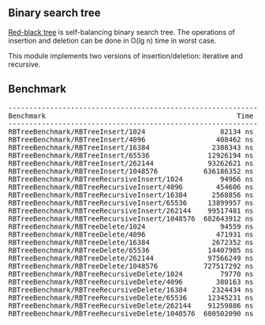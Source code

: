 ## Binary search tree
[Red-black tree](https://en.wikipedia.org/wiki/Red%E2%80%93black_tree) is self-balancing binary search
tree. The operations of insertion and deletion can be done in O(lg n) time in
worst case.

This module implements two versions of insertion/deletion: iterative and recursive.

## Benchmark
<pre>
-------------------------------------------------------------------------------------
Benchmark                                              Time           CPU Iterations
-------------------------------------------------------------------------------------
RBTreeBenchmark/RBTreeInsert/1024                  82134 ns      82142 ns       8452
RBTreeBenchmark/RBTreeInsert/4096                 408462 ns     408470 ns       1714
RBTreeBenchmark/RBTreeInsert/16384               2388343 ns    2388370 ns        297
RBTreeBenchmark/RBTreeInsert/65536              12926194 ns   12924707 ns         54
RBTreeBenchmark/RBTreeInsert/262144             93262621 ns   93252196 ns          9
RBTreeBenchmark/RBTreeInsert/1048576           636186352 ns  636195278 ns          1
RBTreeBenchmark/RBTreeRecursiveInsert/1024         94966 ns      95005 ns       7390
RBTreeBenchmark/RBTreeRecursiveInsert/4096        454606 ns     454659 ns       1547
RBTreeBenchmark/RBTreeRecursiveInsert/16384      2568856 ns    2568896 ns        273
RBTreeBenchmark/RBTreeRecursiveInsert/65536     13899957 ns   13900449 ns         49
RBTreeBenchmark/RBTreeRecursiveInsert/262144    99517481 ns   99520146 ns          8
RBTreeBenchmark/RBTreeRecursiveInsert/1048576  682643912 ns  682658672 ns          1
RBTreeBenchmark/RBTreeDelete/1024                  94559 ns      94590 ns       7511
RBTreeBenchmark/RBTreeDelete/4096                 471931 ns     471958 ns       1472
RBTreeBenchmark/RBTreeDelete/16384               2672352 ns    2672068 ns        262
RBTreeBenchmark/RBTreeDelete/65536              14407905 ns   14407848 ns         48
RBTreeBenchmark/RBTreeDelete/262144             97566249 ns   97567471 ns          8
RBTreeBenchmark/RBTreeDelete/1048576           727517292 ns  727416291 ns          1
RBTreeBenchmark/RBTreeRecursiveDelete/1024         79770 ns      79784 ns       7840
RBTreeBenchmark/RBTreeRecursiveDelete/4096        380163 ns     380104 ns       1837
RBTreeBenchmark/RBTreeRecursiveDelete/16384      2324434 ns    2321493 ns        315
RBTreeBenchmark/RBTreeRecursiveDelete/65536     12345231 ns   12344732 ns         58
RBTreeBenchmark/RBTreeRecursiveDelete/262144    91259886 ns   91261810 ns          8
RBTreeBenchmark/RBTreeRecursiveDelete/1048576  680502090 ns  680516376 ns          1
</pre>

